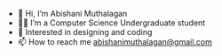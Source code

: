 - 👋 Hi, I’m Abishani Muthalagan
- 👩‍🎓 I’m a Computer Science Undergraduate student
- 👀 Interested in designing and coding
- 📫 How to reach me abishanimuthalagan@gmail.com

<!---
Abishani/Abishani is a ✨ special ✨ repository because its `README.md` (this file) appears on your GitHub profile.
You can click the Preview link to take a look at your changes.
--->
